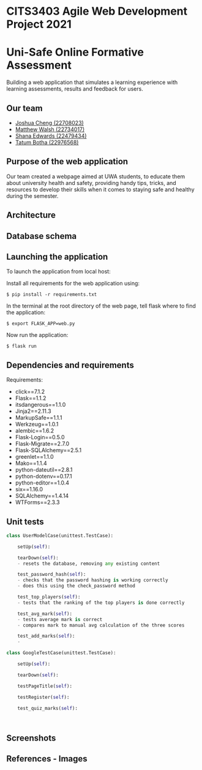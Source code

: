 <!-- 
- the purpose of the web application, explaining both the context and the assessment mechanism used.
- the architecture of the web application.
- describe how to launch the web application.
- describe some unit tests for the web application, and how to run them.
- Include commit logs, showing contributions and review from both contributing students 
-->




# CITS3403 Agile Web Development Project 2021
# Uni-Safe Online Formative Assessment
Building a web application that simulates a learning experience with learning assessments, results and feedback for users. 

## Our team
- [Joshua Cheng (22708023)](https://github.com/JoshCUni)
- [Matthew Walsh (22734017)](https://www.example.com)
- [Shana Edwards (22479434)](https://github.com/shana-edwards)
- [Tatum Botha (22976568)](https://github.com/tatum-botha)

## Purpose of the web application
<!-- explain both the context and the assessment mechanism used (multi-choice) -->
Our team created a webpage aimed at UWA students, to educate them about university health and safety, providing handy tips, tricks, and resources to develop their skills when it comes to 
staying safe and healthy during the semester.

## Architecture


## Database schema
<!-- user and score tables -->

## Launching the application
To launch the application from local host:

Install all requirements for the web application using:

``` $ pip install -r requirements.txt ``` 

In the terminal at the root directory of the web page, tell flask where to find the application:

``` $ export FLASK_APP=web.py ```

Now run the application:

``` $ flask run ```


## Dependencies and requirements
Requirements:
- click==7.1.2
- Flask==1.1.2
- itsdangerous==1.1.0
- Jinja2==2.11.3
- MarkupSafe==1.1.1
- Werkzeug==1.0.1
- alembic==1.6.2
- Flask-Login==0.5.0
- Flask-Migrate==2.7.0
- Flask-SQLAlchemy==2.5.1
- greenlet==1.1.0
- Mako==1.1.4
- python-dateutil==2.8.1
- python-dotenv==0.17.1
- python-editor==1.0.4
- six==1.16.0
- SQLAlchemy==1.4.14
- WTForms==2.3.3


## Unit tests
<!-- Explain how to run these as well! -->

```Python
class UserModelCase(unittest.TestCase):

    setUp(self):

    tearDown(self):
    - resets the database, removing any existing content

    test_password_hash(self):
    - checks that the password hashing is working correctly
    - does this using the check_password method

    test_top_players(self):
    - tests that the ranking of the top players is done correctly

    test_avg_mark(self):
    - tests average mark is correct
    - compares mark to manual avg calculation of the three scores

    test_add_marks(self):
    - 


```

```Python
class GoogleTestCase(unittest.TestCase):

    setUp(self):

    tearDown(self):

    testPageTitle(self):

    testRegister(self):

    test_quiz_marks(self):




```


## Screenshots


## References - Images
<!-- ieee referencing... -->



